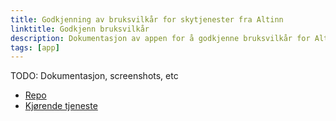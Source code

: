 ```yaml
---
title: Godkjenning av bruksvilkår for skytjenester fra Altinn
linktitle: Godkjenn bruksvilkår
description: Dokumentasjon av appen for å godkjenne bruksvilkår for Altinn.
tags: [app]
---
```


TODO: Dokumentasjon, screenshots, etc

- [Repo](https://altinn.studio/repos/digdir/godkjenn-bruksvilkaar)
- [Kjørende tjeneste](https://digdir.apps.altinn.no/digdir/godkjenn-bruksvilkaar/)

